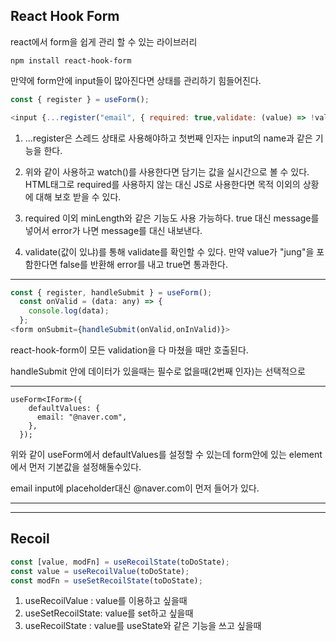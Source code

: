 ## React Hook Form

react에서 form을 쉽게 관리 할 수 있는 라이브러리

```
npm install react-hook-form
```

만약에 form안에 input들이 많아진다면 상태를 관리하기 힘들어진다.

```javascript
const { register } = useForm();

<input {...register("email", { required: true,validate: (value) => !value.includes("jung"), })} placeholder="Email" ,/>;

```

1. ...register은 스레드 상태로 사용해야하고 첫번째 인자는 input의 name과 같은 기능을 한다.

2. 위와 같이 사용하고 watch()를 사용한다면 담기는 값을 실시간으로 볼 수 있다.
   HTML태그로 required를 사용하지 않는 대신 JS로 사용한다면 목적 이외의 상황에 대해 보호 받을 수 있다.

3. required 이외 minLength와 같은 기능도 사용 가능하다.
   true 대신 message를 넣어서 error가 나면 message를 대신 내보낸다.

4. validate(값이 있냐)를 통해 validate를 확인할 수 있다.
   만약 value가 "jung"을 포함한다면 false를 반환해 error를 내고 true면 통과한다.

---

```javascript
const { register, handleSubmit } = useForm();
  const onValid = (data: any) => {
    console.log(data);
  };
<form onSubmit={handleSubmit(onValid,onInValid)}>

```

react-hook-form이 모든 validation을 다 마쳤을 때만 호출된다.

handleSubmit 안에 데이터가 있을때는 필수로 없을때(2번째 인자)는 선택적으로

---

```
useForm<IForm>({
    defaultValues: {
      email: "@naver.com",
    },
  });
```

위와 같이 useForm에서 defaultValues를 설정할 수 있는데 form안에 있는 element에서 먼저 기본값을 설정해둘수있다.

email input에 placeholder대신 @naver.com이 먼저 들어가 있다.

---

---

## Recoil

```javascript
const [value, modFn] = useRecoilState(toDoState);
const value = useRecoilValue(toDoState);
const modFn = useSetRecoilState(toDoState);
```

1. useRecoilValue : value를 이용하고 싶을때
2. useSetRecoilState: value를 set하고 싶을때
3. useRecoilState : value를 useState와 같은 기능을 쓰고 싶을때
